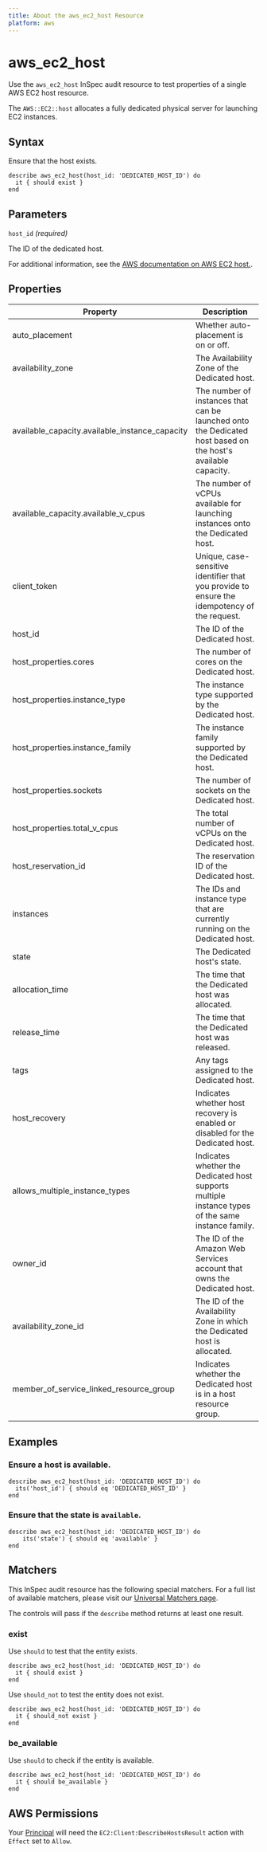 ```yaml
---
title: About the aws_ec2_host Resource
platform: aws
---
```


# aws_ec2_host

Use the `aws_ec2_host` InSpec audit resource to test properties of a single AWS EC2 host resource.

The `AWS::EC2::host` allocates a fully dedicated physical server for launching EC2 instances.

## Syntax

Ensure that the host exists.

    describe aws_ec2_host(host_id: 'DEDICATED_HOST_ID') do
      it { should exist }
    end

## Parameters

`host_id` _(required)_

The ID of the dedicated host.

For additional information, see the [AWS documentation on AWS EC2 host.](https://docs.aws.amazon.com/AWSCloudFormation/latest/UserGuide/aws-resource-ec2-host.html).

## Properties

| Property | Description |
| --- | --- |
| auto_placement | Whether auto-placement is on or off. |
| availability_zone | The Availability Zone of the Dedicated host. |
| available_capacity.available_instance_capacity | The number of instances that can be launched onto the Dedicated host based on the host's available capacity. |
| available_capacity.available_v_cpus | The number of vCPUs available for launching instances onto the Dedicated host. |
| client_token | Unique, case-sensitive identifier that you provide to ensure the idempotency of the request. |
| host_id | The ID of the Dedicated host. |
| host_properties.cores | The number of cores on the Dedicated host. |
| host_properties.instance_type | The instance type supported by the Dedicated host. |
| host_properties.instance_family | The instance family supported by the Dedicated host. |
| host_properties.sockets | The number of sockets on the Dedicated host. |
| host_properties.total_v_cpus | The total number of vCPUs on the Dedicated host. |
| host_reservation_id | The reservation ID of the Dedicated host. |
| instances | The IDs and instance type that are currently running on the Dedicated host. |
| state | The Dedicated host's state. |
| allocation_time | The time that the Dedicated host was allocated. |
| release_time | The time that the Dedicated host was released. |
| tags | Any tags assigned to the Dedicated host. |
| host_recovery | Indicates whether host recovery is enabled or disabled for the Dedicated host. |
| allows_multiple_instance_types | Indicates whether the Dedicated host supports multiple instance types of the same instance family. |
| owner_id | The ID of the Amazon Web Services account that owns the Dedicated host. |
| availability_zone_id | The ID of the Availability Zone in which the Dedicated host is allocated. |
| member_of_service_linked_resource_group | Indicates whether the Dedicated host is in a host resource group. |

## Examples

### Ensure a host is available.

    describe aws_ec2_host(host_id: 'DEDICATED_HOST_ID') do
      its('host_id') { should eq 'DEDICATED_HOST_ID' }
    end

### Ensure that the state is `available`.

    describe aws_ec2_host(host_id: 'DEDICATED_HOST_ID') do
        its('state') { should eq 'available' }
    end

## Matchers

This InSpec audit resource has the following special matchers. For a full list of available matchers, please visit our [Universal Matchers page](https://www.inspec.io/docs/reference/matchers/).

The controls will pass if the `describe` method returns at least one result.

### exist

Use `should` to test that the entity exists.

    describe aws_ec2_host(host_id: 'DEDICATED_HOST_ID') do
      it { should exist }
    end

Use `should_not` to test the entity does not exist.

    describe aws_ec2_host(host_id: 'DEDICATED_HOST_ID') do
      it { should_not exist }
    end

### be_available

Use `should` to check if the entity is available.

    describe aws_ec2_host(host_id: 'DEDICATED_HOST_ID') do
      it { should be_available }
    end

## AWS Permissions

Your [Principal](https://docs.aws.amazon.com/IAM/latest/UserGuide/intro-structure.html#intro-structure-principal) will need the `EC2:Client:DescribeHostsResult` action with `Effect` set to `Allow`.
